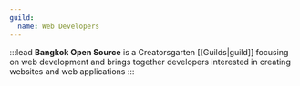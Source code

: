 ```yaml
---
guild:
  name: Web Developers
---
```


:::lead
**Bangkok Open Source** is a Creatorsgarten [[Guilds|guild]] focusing on web development and brings together developers interested in creating websites and web applications
:::